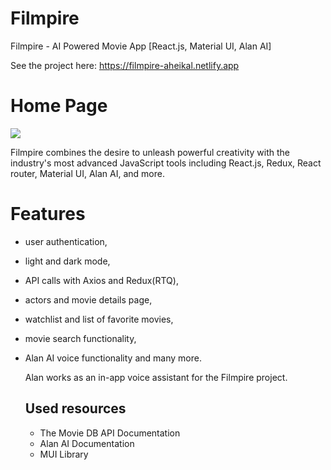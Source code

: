 # Filmpire 
Filmpire - AI Powered Movie App [React.js, Material UI, Alan AI]

See the project here: https://filmpire-aheikal.netlify.app

# Home Page
<img src="./src/assets/images/site.png">

Filmpire combines the desire to unleash powerful creativity with the industry's most advanced JavaScript tools including React.js, Redux, React router,  Material UI, Alan AI, and more.

# Features

- user authentication,
- light and dark mode,
- API calls with Axios and Redux(RTQ),
- actors and movie details page,
- watchlist and list of favorite movies,
- movie search functionality,
- Alan AI voice functionality and many more.
  
  Alan works as an in-app voice assistant for the Filmpire project.

  ## Used resources
  - The Movie DB API Documentation
  - Alan AI Documentation
  - MUI Library

